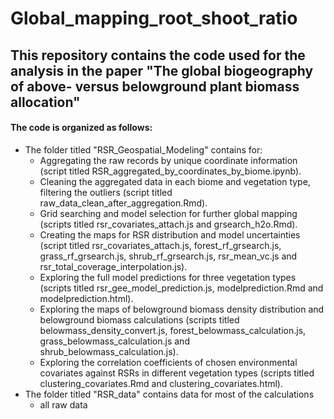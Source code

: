 # Global_mapping_root_shoot_ratio

## This repository contains the code used for the analysis in the paper "The global biogeography of above- versus belowground plant biomass allocation"

#### The code is organized as follows:

- The folder titled "RSR_Geospatial_Modeling" contains for:
  - Aggregating the raw records by unique coordinate information (script titled RSR_aggregated_by_coordinates_by_biome.ipynb).
  - Cleaning the aggregated data in each biome and vegetation type, filtering the outliers (script titled raw_data_clean_after_aggregation.Rmd).
  - Grid searching and model selection for further global mapping (scripts titled rsr_covariates_attach.js and grsearch_h2o.Rmd).
  - Creating the maps for RSR distribution and model uncertainties (script titled rsr_covariates_attach.js, forest_rf_grsearch.js, grass_rf_grsearch.js, shrub_rf_grsearch.js, rsr_mean_vc.js and rsr_total_coverage_interpolation.js).
  - Exploring the full model predictions for three vegetation types (scripts titled rsr_gee_model_prediction.js, modelprediction.Rmd and modelprediction.html).
  - Exploring the maps of belowground biomass density distribution and belowground biomass calculations (scripts titled belowmass_density_convert.js, forest_belowmass_calculation.js, grass_belowmass_calculation.js and shrub_belowmass_calculation.js).
  - Exploring the correlation coefficients of chosen environmental covariates against RSRs in different vegetation types (scripts titled clustering_covariates.Rmd and clustering_covariates.html).
- The folder titled "RSR_data" contains data for most of the calculations
  - all raw data
